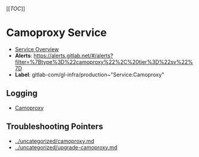 <!-- MARKER: do not edit this section directly. Edit services/service-catalog.yml then run scripts/generate-docs -->
[[_TOC_]]

#  Camoproxy Service
* [Service Overview](https://dashboards.gitlab.net/d/camoproxy-main/camoproxy-overview)
* **Alerts**: https://alerts.gitlab.net/#/alerts?filter=%7Btype%3D%22camoproxy%22%2C%20tier%3D%22sv%22%7D
* **Label**: gitlab-com/gl-infra/production~"Service:Camoproxy"

## Logging

* [Camoproxy](https://log.gprd.gitlab.net/goto/f86d35a17e46e0de9d8454b3a5d4387f)

## Troubleshooting Pointers

* [../uncategorized/camoproxy.md](../uncategorized/camoproxy.md)
* [../uncategorized/upgrade-camoproxy.md](../uncategorized/upgrade-camoproxy.md)
<!-- END_MARKER -->


<!-- ## Summary -->

<!-- ## Architecture -->

<!-- ## Performance -->

<!-- ## Scalability -->

<!-- ## Availability -->

<!-- ## Durability -->

<!-- ## Security/Compliance -->

<!-- ## Monitoring/Alerting -->

<!-- ## Links to further Documentation -->
